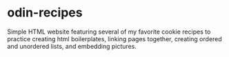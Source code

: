 # odin-recipes

Simple HTML website featuring several of my favorite cookie recipes to practice creating html boilerplates, linking pages together, creating ordered and unordered lists, and embedding pictures.
